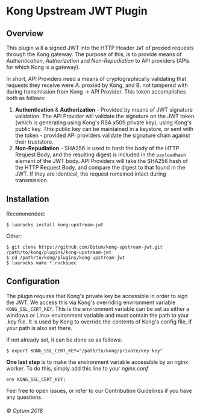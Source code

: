 # Kong Upstream JWT Plugin
## Overview
This plugin will a signed JWT into the HTTP Header `JWT` of proxied requests through the Kong gateway. The purpose of this, is to provide means of _Authentication_, _Authorization_ and _Non-Repudiation_ to API providers (APIs for which Kong is a gateway).

In short, API Providers need a means of cryptographically validating that requests they receive were A. proxied by Kong, and B. not tampered with during transmission from Kong -> API Provider. This token accomplishes both as follows:
1. **Authentication** & **Authorization** - Provided by means of JWT signature validation. The API Provider will validate the signature on the JWT token (which is generating using Kong's RSA x509 private key), using Kong's public key. This public key can be maintained in a keystore, or sent with the token - provided API providers validate the signature chain against their truststore.
2. **Non-Repudiation** - SHA256 is used to hash the body of the HTTP Request Body, and the resulting digest is included in the `payloadhash` element of the JWT body. API Providers will take the SHA256 hash of the HTTP Request Body, and compare the digest to that found in the JWT. If they are identical, the request remained intact during transmission.
## Installation
Recommended:
```
$ luarocks install kong-upstream-jwt
```
Other:
```
$ git clone https://github.com/Optum/kong-upstream-jwt.git /path/to/kong/plugins/kong-upstream-jwt
$ cd /path/to/kong/plugins/kong-upstream-jwt
$ luarocks make *.rockspec
```

## Configuration
The plugin requires that Kong's private key be accessible in order to sign the JWT. We access this via Kong's overriding environment variable `KONG_SSL_CERT_KEY`. This is the  environment variable can be set as either a windows or Linux environment variable and must contain the path to your .key file. It is used by Kong to override the contents of Kong's config file, if your path is also set there.

If not already set, it can be done so as follows:
```
$ export KONG_SSL_CERT_KEY="/path/to/kong/private/key.key"
```

**One last step** is to make the environment variable accessible by an nginx worker. To do this, simply add this line to your _nginx.conf_
```
env KONG_SSL_CERT_KEY;
```


Feel free to open issues, or refer to our Contribution Guidelines if you have any questions.

###### © Optum 2018
